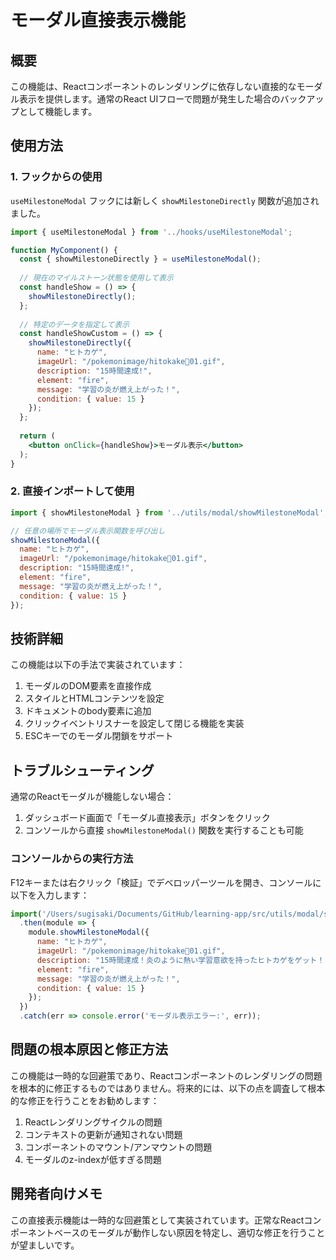 # モーダル直接表示機能

## 概要

この機能は、Reactコンポーネントのレンダリングに依存しない直接的なモーダル表示を提供します。通常のReact UIフローで問題が発生した場合のバックアップとして機能します。

## 使用方法

### 1. フックからの使用

`useMilestoneModal` フックには新しく `showMilestoneDirectly` 関数が追加されました。

```jsx
import { useMilestoneModal } from '../hooks/useMilestoneModal';

function MyComponent() {
  const { showMilestoneDirectly } = useMilestoneModal();
  
  // 現在のマイルストーン状態を使用して表示
  const handleShow = () => {
    showMilestoneDirectly();
  };
  
  // 特定のデータを指定して表示
  const handleShowCustom = () => {
    showMilestoneDirectly({
      name: "ヒトカゲ",
      imageUrl: "/pokemonimage/hitokake゙01.gif",
      description: "15時間達成!",
      element: "fire",
      message: "学習の炎が燃え上がった！",
      condition: { value: 15 }
    });
  };
  
  return (
    <button onClick={handleShow}>モーダル表示</button>
  );
}
```

### 2. 直接インポートして使用

```jsx
import { showMilestoneModal } from '../utils/modal/showMilestoneModal';

// 任意の場所でモーダル表示関数を呼び出し
showMilestoneModal({
  name: "ヒトカゲ",
  imageUrl: "/pokemonimage/hitokake゙01.gif",
  description: "15時間達成!",
  element: "fire",
  message: "学習の炎が燃え上がった！",
  condition: { value: 15 }
});
```

## 技術詳細

この機能は以下の手法で実装されています：

1. モーダルのDOM要素を直接作成
2. スタイルとHTMLコンテンツを設定
3. ドキュメントのbody要素に追加
4. クリックイベントリスナーを設定して閉じる機能を実装
5. ESCキーでのモーダル閉鎖をサポート

## トラブルシューティング

通常のReactモーダルが機能しない場合：

1. ダッシュボード画面で「モーダル直接表示」ボタンをクリック
2. コンソールから直接 `showMilestoneModal()` 関数を実行することも可能

### コンソールからの実行方法

F12キーまたは右クリック「検証」でデベロッパーツールを開き、コンソールに以下を入力します：

```javascript
import('/Users/sugisaki/Documents/GitHub/learning-app/src/utils/modal/showMilestoneModal.js')
  .then(module => {
    module.showMilestoneModal({
      name: "ヒトカゲ",
      imageUrl: "/pokemonimage/hitokake゙01.gif",
      description: "15時間達成！炎のように熱い学習意欲を持ったヒトカゲをゲット！",
      element: "fire",
      message: "学習の炎が燃え上がった！",
      condition: { value: 15 }
    });
  })
  .catch(err => console.error('モーダル表示エラー:', err));
```

## 問題の根本原因と修正方法

この機能は一時的な回避策であり、Reactコンポーネントのレンダリングの問題を根本的に修正するものではありません。将来的には、以下の点を調査して根本的な修正を行うことをお勧めします：

1. Reactレンダリングサイクルの問題
2. コンテキストの更新が通知されない問題
3. コンポーネントのマウント/アンマウントの問題
4. モーダルのz-indexが低すぎる問題

## 開発者向けメモ

この直接表示機能は一時的な回避策として実装されています。正常なReactコンポーネントベースのモーダルが動作しない原因を特定し、適切な修正を行うことが望ましいです。